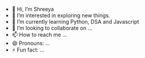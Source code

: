 - 👋 Hi, I’m Shreeya
- 👀 I’m interested in exploring new things.
- 🌱 I’m currently learning Python, DSA and Javascript 
- 💞️ I’m looking to collaborate on ...
- 📫 How to reach me ...
- 😄 Pronouns: ...
- ⚡ Fun fact: ...

<!---
Shr-ee-ya/Shr-ee-ya is a ✨ special ✨ repository because its `README.md` (this file) appears on your GitHub profile.
You can click the Preview link to take a look at your changes.
--->
